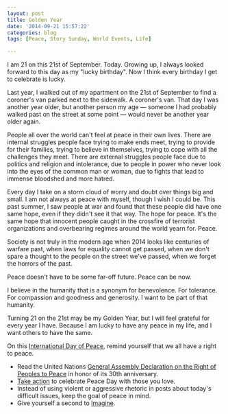 ```yaml
---
layout: post
title: Golden Year
date: '2014-09-21 15:57:22'
categories: blog
tags: [Peace, Story Sunday, World Events, Life]

---
```


I am 21 on this 21st of September. Today. Growing up, I always looked forward to this day as my "lucky birthday". Now I think every birthday I get to celebrate is lucky.

Last year, I walked out of my apartment on the 21st of September to find a coroner's van parked next to the sidewalk. A coroner's van. That day I was another year older, but another person my age — someone I had probably walked past on the street at some point — would never be another year older again.

People all over the world can't feel at peace in their own lives. There are internal struggles people face trying to make ends meet, trying to provide for their families, trying to believe in themselves, trying to cope with all the challenges they meet. There are external struggles people face due to politics and religion and intolerance, due to people in power who never look into the eyes of the common man or woman, due to fights that lead to immense bloodshed and more hatred.

Every day I take on a storm cloud of worry and doubt over things big and small. I am not always at peace with myself, though I wish I could be. This past summer, I saw people at war and found that these people did have one same hope, even if they didn't see it that way. The hope for peace. It's the same hope that innocent people caught in the crossfire of terrorist organizations and overbearing regimes around the world yearn for. Peace.

Society is not truly in the modern age when 2014 looks like centuries of warfare past, when laws for equality cannot get passed, when we don't spare a thought to the people on the street we've passed, when we forget the horrors of the past.

Peace doesn't have to be some far-off future. Peace can be now.

I believe in the humanity that is a synonym for benevolence. For tolerance. For compassion and goodness and generosity. I want to be part of that humanity.

Turning 21 on the 21st may be my Golden Year, but I will feel grateful for every year I have. Because I am lucky to have any peace in my life, and I want others to have the same.

On this [International Day of Peace](http://internationaldayofpeace.org/), remind yourself that we all have a right to peace. 

* Read the United Nations [General Assembly Declaration on the Right of Peoples to Peace](http://www.un.org/en/ga/search/view_doc.asp?symbol=A/RES/39/11) in honor of its 30th anniversary.
* [Take action](http://internationaldayofpeace.org/actions/) to celebrate Peace Day with those you love.
* Instead of using violent or aggressive rhetoric in posts about today's difficult issues, keep the goal of peace in mind.
* Give yourself a second to [Imagine](https://www.youtube.com/watch?v=DVg2EJvvlF8).
